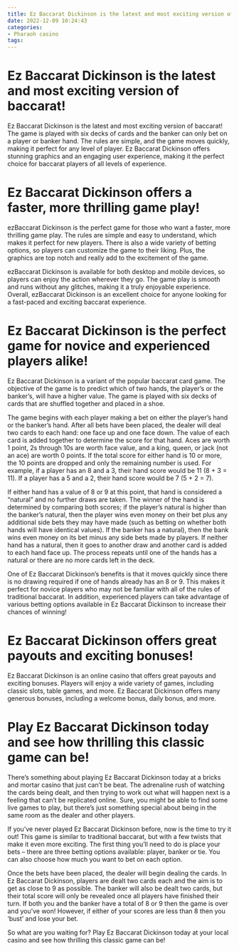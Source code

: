 ```yaml
---
title: Ez Baccarat Dickinson is the latest and most exciting version of baccarat!
date: 2022-12-09 10:24:43
categories:
- Pharaoh casino
tags:
---
```



#  Ez Baccarat Dickinson is the latest and most exciting version of baccarat!

Ez Baccarat Dickinson is the latest and most exciting version of baccarat! The game is played with six decks of cards and the banker can only bet on a player or banker hand. The rules are simple, and the game moves quickly, making it perfect for any level of player. Ez Baccarat Dickinson offers stunning graphics and an engaging user experience, making it the perfect choice for baccarat players of all levels of experience.

#  Ez Baccarat Dickinson offers a faster, more thrilling game play!

ezBaccarat Dickinson is the perfect game for those who want a faster, more thrilling game play. The rules are simple and easy to understand, which makes it perfect for new players. There is also a wide variety of betting options, so players can customize the game to their liking. Plus, the graphics are top notch and really add to the excitement of the game.

ezBaccarat Dickinson is available for both desktop and mobile devices, so players can enjoy the action wherever they go. The game play is smooth and runs without any glitches, making it a truly enjoyable experience. Overall, ezBaccarat Dickinson is an excellent choice for anyone looking for a fast-paced and exciting baccarat experience.

#  Ez Baccarat Dickinson is the perfect game for novice and experienced players alike!

 Ez Baccarat Dickinson is a variant of the popular baccarat card game. The objective of the game is to predict which of two hands, the player’s or the banker’s, will have a higher value. The game is played with six decks of cards that are shuffled together and placed in a shoe.

The game begins with each player making a bet on either the player’s hand or the banker’s hand. After all bets have been placed, the dealer will deal two cards to each hand: one face up and one face down. The value of each card is added together to determine the score for that hand. Aces are worth 1 point, 2s through 10s are worth face value, and a king, queen, or jack (not an ace) are worth 0 points. If the total score for either hand is 10 or more, the 10 points are dropped and only the remaining number is used. For example, if a player has an 8 and a 3, their hand score would be 11 (8 + 3 = 11). If a player has a 5 and a 2, their hand score would be 7 (5 + 2 = 7).

If either hand has a value of 8 or 9 at this point, that hand is considered a “natural” and no further draws are taken. The winner of the hand is determined by comparing both scores; if the player’s natural is higher than the banker’s natural, then the player wins even money on their bet plus any additional side bets they may have made (such as betting on whether both hands will have identical values). If the banker has a natural), then the bank wins even money on its bet minus any side bets made by players. If neither hand has a natural, then it goes to another draw and another card is added to each hand face up. The process repeats until one of the hands has a natural or there are no more cards left in the deck.

One of Ez Baccarat Dickinson’s benefits is that it moves quickly since there is no drawing required if one of hands already has an 8 or 9. This makes it perfect for novice players who may not be familiar with all of the rules of traditional baccarat. In addition, experienced players can take advantage of various betting options available in Ez Baccarat Dickinson to increase their chances of winning!

#  Ez Baccarat Dickinson offers great payouts and exciting bonuses!

Ez Baccarat Dickinson is an online casino that offers great payouts and exciting bonuses. Players will enjoy a wide variety of games, including classic slots, table games, and more. Ez Baccarat Dickinson offers many generous bonuses, including a welcome bonus, daily bonus, and more.

#  Play Ez Baccarat Dickinson today and see how thrilling this classic game can be!

There’s something about playing Ez Baccarat Dickinson today at a bricks and mortar casino that just can’t be beat. The adrenaline rush of watching the cards being dealt, and then trying to work out what will happen next is a feeling that can’t be replicated online. Sure, you might be able to find some live games to play, but there’s just something special about being in the same room as the dealer and other players.

If you’ve never played Ez Baccarat Dickinson before, now is the time to try it out! This game is similar to traditional baccarat, but with a few twists that make it even more exciting. The first thing you’ll need to do is place your bets – there are three betting options available: player, banker or tie. You can also choose how much you want to bet on each option.

Once the bets have been placed, the dealer will begin dealing the cards. In Ez Baccarat Dickinson, players are dealt two cards each and the aim is to get as close to 9 as possible. The banker will also be dealt two cards, but their total score will only be revealed once all players have finished their turn. If both you and the banker have a total of 8 or 9 then the game is over and you’ve won! However, if either of your scores are less than 8 then you ‘bust’ and lose your bet.

So what are you waiting for? Play Ez Baccarat Dickinson today at your local casino and see how thrilling this classic game can be!
